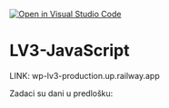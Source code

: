 [![Open in Visual Studio Code](https://classroom.github.com/assets/open-in-vscode-2e0aaae1b6195c2367325f4f02e2d04e9abb55f0b24a779b69b11b9e10269abc.svg)](https://classroom.github.com/online_ide?assignment_repo_id=19318688&assignment_repo_type=AssignmentRepo)
# LV3-JavaScript

LINK: wp-lv3-production.up.railway.app

Zadaci su dani u predlošku:
